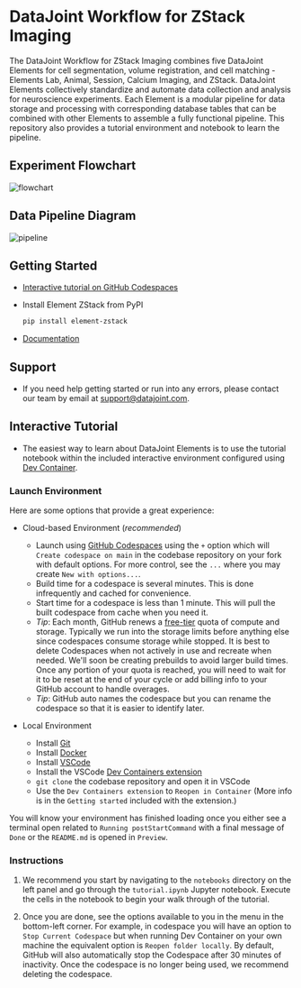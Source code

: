 # DataJoint Workflow for ZStack Imaging

The DataJoint Workflow for ZStack Imaging combines five DataJoint Elements for cell 
segmentation, volume registration, and cell matching - Elements Lab, 
Animal, Session, Calcium Imaging, and ZStack.  DataJoint Elements collectively standardize and automate data collection and 
analysis for neuroscience experiments.  Each Element is a modular pipeline for data 
storage and processing with corresponding database tables that can be combined with
other Elements to assemble a fully functional pipeline.  This repository also provides 
a tutorial environment and notebook to learn the pipeline.

## Experiment Flowchart

![flowchart](https://raw.githubusercontent.com/datajoint/element-zstack/main/images/flowchart.svg)

## Data Pipeline Diagram

![pipeline](https://raw.githubusercontent.com/datajoint/element-zstack/main/images/pipeline.svg)

## Getting Started

+ [Interactive tutorial on GitHub Codespaces](#interactive-tutorial)

+ Install Element ZStack from PyPI

     ```bash
     pip install element-zstack
     ```

+ [Documentation](https://datajoint.com/docs/elements/element-zstack)

## Support

+ If you need help getting started or run into any errors, please contact our team by email at support@datajoint.com.

## Interactive Tutorial

+ The easiest way to learn about DataJoint Elements is to use the tutorial notebook within the included interactive environment configured using [Dev Container](https://containers.dev/).

### Launch Environment

Here are some options that provide a great experience:

- Cloud-based Environment (*recommended*)
  - Launch using [GitHub Codespaces](https://github.com/features/codespaces) using the `+` option which will `Create codespace on main` in the codebase repository on your fork with default options. For more control, see the `...` where you may create `New with options...`.
  - Build time for a codespace is several minutes. This is done infrequently and cached for convenience.
  - Start time for a codespace is less than 1 minute. This will pull the built codespace from cache when you need it.
  - *Tip*: Each month, GitHub renews a [free-tier](https://docs.github.com/en/billing/managing-billing-for-github-codespaces/about-billing-for-github-codespaces#monthly-included-storage-and-core-hours-for-personal-accounts) quota of compute and storage. Typically we run into the storage limits before anything else since codespaces consume storage while stopped. It is best to delete Codespaces when not actively in use and recreate when needed. We'll soon be creating prebuilds to avoid larger build times. Once any portion of your quota is reached, you will need to wait for it to be reset at the end of your cycle or add billing info to your GitHub account to handle overages.
  - *Tip*: GitHub auto names the codespace but you can rename the codespace so that it is easier to identify later.

- Local Environment
  - Install [Git](https://git-scm.com/book/en/v2/Getting-Started-Installing-Git)
  - Install [Docker](https://docs.docker.com/get-docker/)
  - Install [VSCode](https://code.visualstudio.com/)
  - Install the VSCode [Dev Containers extension](https://marketplace.visualstudio.com/items?itemName=ms-vscode-remote.remote-containers)
  - `git clone` the codebase repository and open it in VSCode
  - Use the `Dev Containers extension` to `Reopen in Container` (More info is in the `Getting started` included with the extension.)

You will know your environment has finished loading once you either see a terminal open related to `Running postStartCommand` with a final message of `Done` or the `README.md` is opened in `Preview`.

### Instructions

1. We recommend you start by navigating to the `notebooks` directory on the left panel and go through the `tutorial.ipynb` Jupyter notebook. Execute the cells in the notebook to begin your walk through of the tutorial.

1. Once you are done, see the options available to you in the menu in the bottom-left corner. For example, in codespace you will have an option to `Stop Current Codespace` but when running Dev Container on your own machine the equivalent option is `Reopen folder locally`. By default, GitHub will also automatically stop the Codespace after 30 minutes of inactivity.  Once the codespace is no longer being used, we recommend deleting the codespace.
